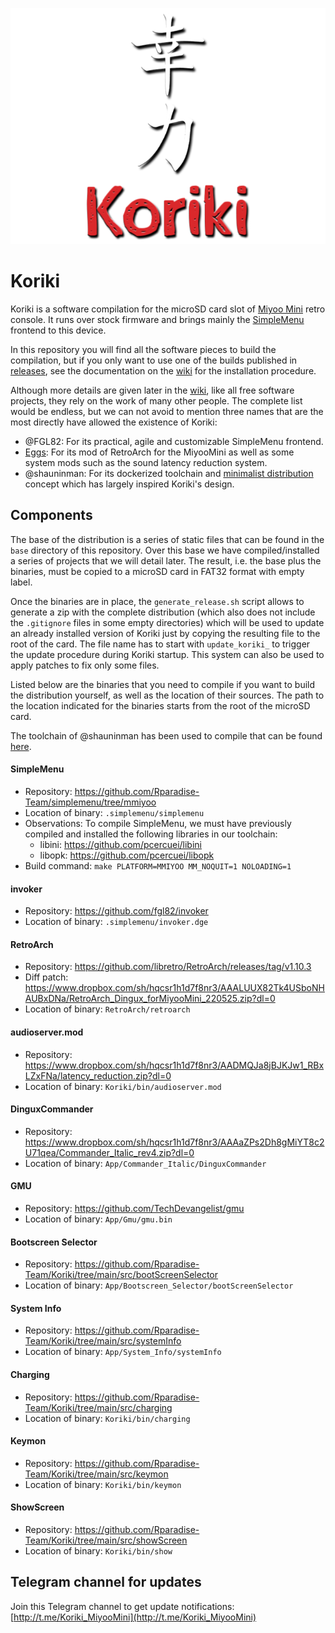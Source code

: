 ![koriki](images/koriki_logo.png)

# Koriki

Koriki is a software compilation for the microSD card slot of [Miyoo Mini](https://lemiyoo.cn/product/143.html) retro console. It runs over stock firmware and brings mainly the [SimpleMenu](https://github.com/fgl82/simplemenu) frontend to this device.

In this repository you will find all the software pieces to build the compilation, but if you only want to use one of the builds published in [releases](https://github.com/Rparadise-Team/Koriki/releases), see the documentation on the [wiki](https://github.com/Rparadise-Team/Koriki/wiki) for the installation procedure.

Although more details are given later in the [wiki](https://github.com/Rparadise-Team/Koriki/wiki), like all free software projects, they rely on the work of many other people. The complete list would be endless, but we can not avoid to mention three names that are the most directly have allowed the existence of Koriki:

* @FGL82: For its practical, agile and customizable SimpleMenu frontend.
* [Eggs](https://discordapp.com/users/778867980096241715): For its mod of RetroArch for the MiyooMini as well as some system mods such as the sound latency reduction system.
* @shauninman: For its dockerized toolchain and [minimalist distribution](https://github.com/shauninman/MiniUI) concept which has largely inspired Koriki's design.

## Components

The base of the distribution is a series of static files that can be found in the `base` directory of this repository. Over this base we have compiled/installed a series of projects that we will detail later. The result, i.e. the base plus the binaries, must be copied to a microSD card in FAT32 format with empty label.

Once the binaries are in place, the `generate_release.sh` script allows to generate a zip with the complete distribution (which also does not include the `.gitignore` files in some empty directories) which will be used to update an already installed version of Koriki just by copying the resulting file to the root of the card. The file name has to start with `update_koriki_` to trigger the update procedure during Koriki startup. This system can also be used to apply patches to fix only some files.

Listed below are the binaries that you need to compile if you want to build the distribution yourself, as well as the location of their sources. The path to the location indicated for the binaries starts from the root of the microSD card.

The toolchain of @shauninman has been used to compile that can be found [here](https://github.com/shauninman/union-miyoomini-toolchain).

#### SimpleMenu

* Repository: https://github.com/Rparadise-Team/simplemenu/tree/mmiyoo
* Location of binary: `.simplemenu/simplemenu`
* Observations: To compile SimpleMenu, we must have previously compiled and installed the following libraries in our toolchain:
    * libini: https://github.com/pcercuei/libini
    * libopk: https://github.com/pcercuei/libopk
* Build command: `make PLATFORM=MMIYOO MM_NOQUIT=1 NOLOADING=1`

#### invoker

* Repository: https://github.com/fgl82/invoker
* Location of binary: `.simplemenu/invoker.dge`

#### RetroArch

* Repository: https://github.com/libretro/RetroArch/releases/tag/v1.10.3
* Diff patch: https://www.dropbox.com/sh/hqcsr1h1d7f8nr3/AAALUUX82Tk4USboNHAUBxDNa/RetroArch_Dingux_forMiyooMini_220525.zip?dl=0
* Location of binary: `RetroArch/retroarch`

#### audioserver.mod

* Repository: https://www.dropbox.com/sh/hqcsr1h1d7f8nr3/AADMQJa8jBJKJw1_RBxLZxFNa/latency_reduction.zip?dl=0
* Location of binary: `Koriki/bin/audioserver.mod`

#### DinguxCommander

* Repository: https://www.dropbox.com/sh/hqcsr1h1d7f8nr3/AAAaZPs2Dh8gMiYT8c2U71qea/Commander_Italic_rev4.zip?dl=0
* Location of binary: `App/Commander_Italic/DinguxCommander`

#### GMU

* Repository: https://github.com/TechDevangelist/gmu
* Location of binary: `App/Gmu/gmu.bin`

#### Bootscreen Selector

* Repository: https://github.com/Rparadise-Team/Koriki/tree/main/src/bootScreenSelector
* Location of binary: `App/Bootscreen_Selector/bootScreenSelector`

#### System Info

* Repository: https://github.com/Rparadise-Team/Koriki/tree/main/src/systemInfo
* Location of binary: `App/System_Info/systemInfo`

#### Charging

* Repository: https://github.com/Rparadise-Team/Koriki/tree/main/src/charging
* Location of binary: `Koriki/bin/charging`

#### Keymon

* Repository: https://github.com/Rparadise-Team/Koriki/tree/main/src/keymon
* Location of binary: `Koriki/bin/keymon`

#### ShowScreen

* Repository: https://github.com/Rparadise-Team/Koriki/tree/main/src/showScreen
* Location of binary: `Koriki/bin/show`

## Telegram channel for updates

Join this Telegram channel to get update notifications: [http://t.me/Koriki_MiyooMini](http://t.me/Koriki_MiyooMini)

